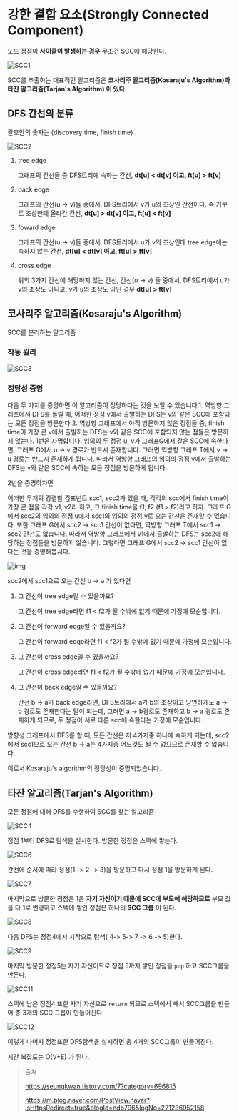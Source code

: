 # 강한 결합 요소(Strongly Connected Component)

노드 정점이 **사이클이 발생하는 경우** 무조건 SCC에 해당한다.





![SCC1](../../img/SCC1.JPG)



SCC를 추출하는 대표적인 알고리즘은 **코사리주 알고리즘(Kosaraju's Algorithm)과 타잔 알고리즘(Tarjan's Algorithm) 이 있다.**



## DFS 간선의 분류

괄호안의 숫자는 (discovery time, finish time)

![SCC2](../../img/SCC2.JPG)

1. tree edge 

   그래프의 간선들 중 DFS트리에 속하는 간선, **dt[u] < dt[v] 이고, ft[u] > ft[v]**

2. back edge

   그래프의 간선(u -> v)들 중에서, DFS트리에서 v가 u의 조상인 간선이다. 즉 거꾸로 조상한테 올라간 간선, **dt[u] > dt[v] 이고, ft[u] < ft[v]**

3. foward edge

   그래프의 간선(u -> v)들 중에서, DFS트리에서 u가 v의 조상인데 tree edge에는 속하지 않는 간선, **dt[u] < dt[v] 이고, ft[u] > ft[v]**

4. cross edge

   위의 3가지 간선에 해당하지 않는 간선, 간선(u -> v) 들 중에서, DFS트리에서 u가 v의 조상도 아니고, v가 u의 조상도 아닌 경우 **dt[u] > ft[v]**

   

## 코사리주 알고리즘(Kosaraju's Algorithm)

SCC를 분리하는 알고리즘

### 작동 원리



![SCC3](../../img/SCC3.JPG)



### 정당성 증명

다음 두 가지를 증명하면 이 알고리즘이 정당하다는 것을 보일 수 있습니다.1. 역방향 그래프에서 DFS를 돌릴 때, 어떠한 정점 v에서 출발하는 DFS는 v와 같은 SCC에 포함되는 모든 정점을 방문한다.2. 역방향 그래프에서 아직 방문하지 않은 정점들 중, finish time이 가장 큰  v에서 출발하는 DFS는 v와 같은 SCC에 포함되지 않는 점들은 방문하지 않는다.
1번은 자명합니다. 임의의 두 정점 u, v가 그래프G에서 같은 SCC에 속한다면, 그래프 G에서 u → v 경로가 반드시 존재합니다. 그러면 역방향 그래프 T에서 v → u 경로는 반드시 존재하게 됩니다.  따라서 역방향 그래프의 임의의 정점 v에서 출발하는 DFS는 v와 같은 SCC에 속하는 모든 정점을 방문하게 됩니다.

2번을 증명하자면

어떠한 두개의 강결합 컴포넌트 scc1, scc2가 있을 때, 각각의 scc에서  finish time이 가장 큰 점을 각각 v1, v2라 하고, 그 finish time을 f1, f2 (f1 > f2)라고 하자. 그래프 G에서 scc2의 임의의 정점 u에서 scc1의 임의의 정점 v로 오는 간선은 존재할 수 없습니다. 또한 그래프 G에서 scc2 → scc1 간선이 없다면, 역방향 그래프 T에서 scc1 → scc2 간선도 없습니다. 따라서 역방향 그래프에서 v1에서 출발하는 DFS는 scc2에 해당하는 정점들을 방문하지 않습니다. 그렇다면 그래프 G에서 scc2 → scc1 간선이 없다는 것을 증명해봅시다.

![img](https://t1.daumcdn.net/cfile/tistory/2238363A58B124C828)





scc2에서 scc1으로 오는 간선 b → a 가 있다면

1. 그 간선이 tree edge일 수 있을까요?

   그 간선이 tree edge라면 f1 < f2가 될 수밖에 없기 때문에 가정에 모순입니다.

2. 그 간선이 forward edge일 수 있을까요?

   그 간선이 forward edge라면 f1 < f2가 될 수밖에 없기 때문에 가정에 모순입니다.

3. 그 간선이 cross edge일 수 있을까요?

   그 간선이 cross edge라면 f1 < f2가 될 수밖에 없기 때문에 가정에 모순입니다.

4. 그 간선이 back edge일 수 있을까요?

   간선 b → a가 back edge라면, DFS트리에서 a가 b의 조상이고 당연하게도 a → b 경로도 존재한다는 말이 되는데, 그러면 a → b경로도 존재하고 b → a 경로도 존재하게 되므로, 두 정점이 서로 다른 scc에 속한다는 가정에 모순입니다.



방향성 그래프에서 DFS를 할 때, 모든 간선은 저 4가지중 하나에 속하게 되는데, scc2에서 scc1으로 오는 간선 b → a는 4가지중 어느것도 될 수 없으므로 존재할 수 없습니다. 

이로서 Kosaraju's algorithm의 정당성이 증명되었습니다.





## 타잔 알고리즘(Tarjan's Algorithm)

모든 정점에 대해 DFS를 수행하여 SCC를 찾는 알고리즘



![SCC4](../../img/SCC4.JPG)



정점 1부터 DFS로 탐색을 실시한다. 방문한 정점은 스택에 쌓는다.



![SCC6](../../img/SCC6.JPG)



간선에 순서에 따라 정점(1 -> 2 -> 3)을 방문하고 다시 정점 1을 방문하게 된다.



![SCC7](../../img/SCC7.JPG)



마지막으로 방문한 정점은 1은 **자기 자신이기 떄문에 SCC에 부모에 해당하므로** 부모 값을 다 1로 변경하고 스택에 쌓인 정점은 하나의 **SCC 그룹** 이 된다.



![SCC8](../../img/SCC8.JPG)



다음 DFS는 정점4에서 시작으로 탐색( 4-> 5-> 7 -> 6 -> 5)한다.



![SCC9](../../img/SCC10.JPG)

마지막 방문한 정정5는 자기 자신이므로 정점 5까지 쌓인 정점을 `pop` 하고 SCC그룹을 만든다.



![SCC11](../../img/SCC11.JPG)





스택에 남은 정점4 또한 자기 자신으로 `return` 되므로 스택에서 빼서 SCC그룹을 만들어 총 3개의 SCC 그룹이 만들어진다.



![SCC12](../../img/SCC12.JPG)



이렇게 나머지 정점또한 DFS탐색을 실시하면 총 4개의 SCC그룹이 만들어진다.



시간 복잡도는 O(V+E) 가 된다.



> 출처
>
> https://seungkwan.tistory.com/7?category=696815
>
> https://m.blog.naver.com/PostView.naver?isHttpsRedirect=true&blogId=ndb796&logNo=221236952158

